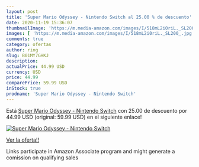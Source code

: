 ```yaml
---
layout: post
title: 'Super Mario Odyssey - Nintendo Switch al 25.00 % de descuento'
date: 2020-11-19 15:36:07
thumbnailImage: 'https://m.media-amazon.com/images/I/518mL2i0riL._SL200_.jpg'
images: [ 'https://m.media-amazon.com/images/I/518mL2i0riL._SL200_.jpg' ]
comments: true
category: ofertas
author: ring
slug: B01MY7GHKJ
description:
actualPrice: 44.99 USD
currency: USD
price: 44.99
comparePrice: 59.99 USD
inStock: true
prodname: 'Super Mario Odyssey - Nintendo Switch'
---
```


Está [Super Mario Odyssey - Nintendo Switch](https://www.amazon.com/dp/B01MY7GHKJ/?tag=tolees-20) con 25.00 de descuento por 44.99 USD (original: 59.99 USD) en el siguiente enlace!

[![Super Mario Odyssey - Nintendo Switch](https://m.media-amazon.com/images/I/518mL2i0riL._SL200_.jpg)](https://www.amazon.com/dp/B01MY7GHKJ/?tag=tolees-20)

[Ver la oferta!!](https://www.amazon.com/dp/B01MY7GHKJ/?tag=tolees-20)

Links participate in Amazon Associate program and might generate a comission on qualifying sales


